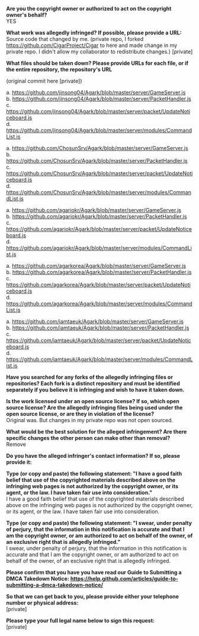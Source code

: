 **Are you the copyright owner or authorized to act on the copyright owner's behalf?**  
YES

**What work was allegedly infringed? If possible, please provide a URL:**  
Source code that changed by me. (private repo, I forked https://github.com/CigarProject/Cigar to here and made change in my private repo. I didn't allow my collaborator to redistribute changes.)
[private]

**What files should be taken down? Please provide URLs for each file, or if the entire repository, the repository's URL**  

(original commit here [private])  

a. https://github.com/jinsong04/Agark/blob/master/server/GameServer.js  
b. https://github.com/jinsong04/Agark/blob/master/server/PacketHandler.js  
c. https://github.com/jinsong04/Agark/blob/master/server/packet/UpdateNoticeboard.js  
d. https://github.com/jinsong04/Agark/blob/master/server/modules/CommandList.js  

a. https://github.com/ChosunSrv/Agark/blob/master/server/GameServer.js  
b. https://github.com/ChosunSrv/Agark/blob/master/server/PacketHandler.js  
c. https://github.com/ChosunSrv/Agark/blob/master/server/packet/UpdateNoticeboard.js  
d. https://github.com/ChosunSrv/Agark/blob/master/server/modules/CommandList.js  

a. https://github.com/agariokr/Agark/blob/master/server/GameServer.js  
b. https://github.com/agariokr/Agark/blob/master/server/PacketHandler.js  
c. https://github.com/agariokr/Agark/blob/master/server/packet/UpdateNoticeboard.js  
d. https://github.com/agariokr/Agark/blob/master/server/modules/CommandList.js  

a. https://github.com/agarkorea/Agark/blob/master/server/GameServer.js  
b. https://github.com/agarkorea/Agark/blob/master/server/PacketHandler.js  
c. https://github.com/agarkorea/Agark/blob/master/server/packet/UpdateNoticeboard.js  
d. https://github.com/agarkorea/Agark/blob/master/server/modules/CommandList.js  

a. https://github.com/iamtaeuk/Agark/blob/master/server/GameServer.js  
b. https://github.com/iamtaeuk/Agark/blob/master/server/PacketHandler.js  
c. https://github.com/iamtaeuk/Agark/blob/master/server/packet/UpdateNoticeboard.js  
d. https://github.com/iamtaeuk/Agark/blob/master/server/modules/CommandList.js  

**Have you searched for any forks of the allegedly infringing files or repositories? Each fork is a distinct repository and must be identified separately if you believe it is infringing and wish to have it taken down.**  

**Is the work licensed under an open source license? If so, which open source license? Are the allegedly infringing files being used under the open source license, or are they in violation of the license?**   
Original was. But changes in my private repo was not open sourced.   

**What would be the best solution for the alleged infringement? Are there specific changes the other person can make other than removal?**  
Remove

**Do you have the alleged infringer's contact information? If so, please provide it:**  

**Type (or copy and paste) the following statement: "I have a good faith belief that use of the copyrighted materials described above on the infringing web pages is not authorized by the copyright owner, or its agent, or the law. I have taken fair use into consideration."**  
I have a good faith belief that use of the copyrighted materials described above on the infringing web pages is not authorized by the copyright owner, or its agent, or the law. I have taken fair use into consideration.

**Type (or copy and paste) the following statement: "I swear, under penalty of perjury, that the information in this notification is accurate and that I am the copyright owner, or am authorized to act on behalf of the owner, of an exclusive right that is allegedly infringed."**  
I swear, under penalty of perjury, that the information in this notification is accurate and that I am the copyright owner, or am authorized to act on behalf of the owner, of an exclusive right that is allegedly infringed.

**Please confirm that you have you have read our Guide to Submitting a DMCA Takedown Notice: https://help.github.com/articles/guide-to-submitting-a-dmca-takedown-notice/**  

**So that we can get back to you, please provide either your telephone number or physical address:**  
[private]  

**Please type your full legal name below to sign this request:**  
[private]  
